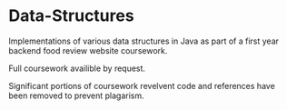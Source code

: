 # Data-Structures

Implementations of various data structures in Java as part of a first year backend food review website coursework.

Full coursework availible by request.

Significant portions of coursework revelvent code and references have been removed to prevent plagarism.